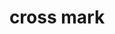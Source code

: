 ---
layout: symbols
title: cross mark
emoji: cross_mark
permalink: ❌.html
image: assets/img/3moji/cross_mark.png
---
